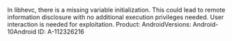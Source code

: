 In libhevc, there is a missing variable initialization. This could lead to remote information disclosure with no additional execution privileges needed. User interaction is needed for exploitation. Product: AndroidVersions: Android-10Android ID: A-112326216